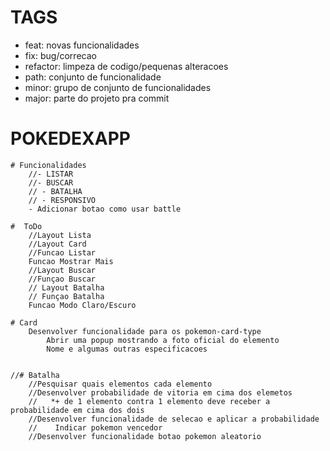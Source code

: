 # TAGS
- feat: novas funcionalidades
- fix: bug/correcao
- refactor: limpeza de codigo/pequenas alteracoes
- path: conjunto de funcionalidade
- minor: grupo de conjunto de funcionalidades
- major: parte do projeto pra commit


# POKEDEXAPP
    # Funcionalidades
        //- LISTAR
        //- BUSCAR
        // - BATALHA
        // - RESPONSIVO
        - Adicionar botao como usar battle

    #  ToDo
        //Layout Lista
        //Layout Card
        //Funcao Listar
        Funcao Mostrar Mais
        //Layout Buscar
        //Funçao Buscar
        // Layout Batalha
        // Funçao Batalha
        Funcao Modo Claro/Escuro

    # Card
        Desenvolver funcionalidade para os pokemon-card-type
            Abrir uma popup mostrando a foto oficial do elemento
            Nome e algumas outras especificacoes


    //# Batalha
        //Pesquisar quais elementos cada elemento
        //Desenvolver probabilidade de vitoria em cima dos elemetos
        //   *+ de 1 elemento contra 1 elemento deve receber a probabilidade em cima dos dois
        //Desenvolver funcionalidade de selecao e aplicar a probabilidade
        //    Indicar pokemon vencedor
        //Desenvolver funcionalidade botao pokemon aleatorio  



        
    